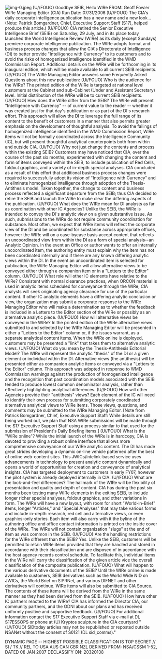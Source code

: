 ![img-0.jpeg](img-0.jpeg)
(U//FOUO) Goodbye SEIB, Hello WIRe
FROM: Geoff Fowler
WIRe Managing Editor (CIA)
Run Date: 07/31/2006
(U//FOUO) The CIA's daily corporate intelligence publication has a new name and a new look... (Note: Patrick Bomgardner, Chief, Executive Support Staff (S17), helped produce this article.)
(U//FOUO) CIA retired the Senior Executive Intelligence Brief (SEIB) on Saturday, 29 July, and in its place today launched the World Intelligence Review (WIRe) as its daily (except Sundays) premiere corporate intelligence publication. The WIRe adopts format and business process changes that allow the CIA's Directorate of Intelligence (DI) to better provide "Intelligence with Currency" to its customers and to avoid the risks of homogenized intelligence identified in the WMD Commission Report. Additional details on the WIRe will be forthcoming in its inaugural edition, which will be made available to all current SEIB recipients.
(U//FOUO) The WIRe Managing Editor answers some Frequently Asked Questions about this new publication:
(U//FOUO) Who is the audience for the WIRe? The printed edition of the WIRe is targeted at national level customers at the Cabinet and sub-Cabinet (Under and Assistant Secretary) level. Initial distribution of the WIRe will be to current SEIB recipients.
(U//FOUO) How does the WIRe differ from the SEIB? The WIRe will present "Intelligence with Currency" -- of current value to the reader -- whether it was created just for that day's publication or as part of the DI's research effort. This approach will allow the DI to leverage the full range of its content to the benefit of customers in a manner that also permits greater emphasis on the development of thoughtful analysis. To avoid the failings of homogenized intelligence identified in the WMD Commission Report, WIRe items will not be formally coordinated across the Intelligence Community (IC), but will present thoughtful analytical counterpoints both from within and outside CIA.
(U//FOUO) Why not just change the contents and process within the existing SEIB? Customers may have noticed that CIA, over the course of the past six months, experimented with changing the content and form of items conveyed within the SEIB, to include publication of Red Cells, foldout graphics, and a variety of in-depth special analyses. CIA concluded as a result of this effort that additional business process changes were required to successfully adopt its vision of "Intelligence with Currency" and to eliminate homogenized intelligence through adoption of the Thesis-Antithesis model. Taken together, the change to content and business process reflected a significant departure from the SEIB; thus CIA decided to retire the SEIB and launch the WIRe to make clear the differing aspects of the publication.
(U//FOUO) What does the WIRe mean for DI analysts as far as coordination with other IC Agencies? Unlike the SEIB, the WIRe is intended to convey the DI's analytic view on a given substantive issue. As such, submissions to the WIRe do not require community coordination for substance. Most often, we expect that WIRe items will reflect the corporate view of the DI and be coordinated for substance across appropriate offices, however the WIRe will on a case-bycase basis accept content that reflects an uncoordinated view from within the DI as a form of special analysis--an Analytic Opinion. In the event an Office or author wants to offer an internally uncoordinated item, the authoring entity must explain why the item has not been coordinated internally and if there are any known differing analytic views within the DI. In the event an uncoordinated item is selected for publication, the WIRe Managing Editor will allow alternative views to be conveyed either through a companion item or in a "Letters to the Editor" column.
(U//FOUO) What role will other IC elements have relative to the WIRe? Consistent with normal clearance practices, when ORCON material is used in analytic items scheduled for conveyance through the WIRe, CIA analysts will seek originating agency clearance for use of the particular content. If other IC analytic elements have a differing analytic conclusion or view, the organization may submit a corporate response to the WIRe Managing Editor who will make a determination as to whether the feedback is included in a Letters to the Editor section of the WIRe or possibly as an alternative analytic piece.
(U//FOUO) How will alternative views be conveyed in the WIRe? In the printed edition of the WIRe alternative views submitted to and selected by the WIRe Managing Editor will be presented in either a "Letters to the Editor" column or, if the issues warrant, as a separate analytical content items. When the WIRe online is deployed, customers may be presented a "link" that takes them to alternative analytic views.
(U//FOUO) What do you mean by the Thesis-Antithesis Editorial Model? The WIRe will represent the analytic "thesis" of the DI or a given element or individual within the DI. Alternative views (the antithesis) will be presented either as companion analytic items or conveyed via a "Letters to the Editor" column. This approach was adopted in response to WMD Commission warnings against the production of homogenized intelligence and the recognition that past coordination models associated with the SEIB tended to produce lowest common denominator analysis, rather than effectively highlighting analytical differences.
(U//FOUO) How will other Agencies provide their "antithesis" views? Each element of the IC will need to identify their own process for submitting corporately coordinated alternative analytical views to WIRe items. Those views, questions, and comments may be submitted to the WIRe Managing Editor. [Note from Patrick Bomgardner, Chief, Executive Support Staff: While details are still being worked out, we plan that NSA WIRe submissions will be made through the S17 Executive Support Staff using a process similar to that used for the submission of President's Daily Briefing items.]
(U//FOUO) What is the "WIRe online"? While the initial launch of the WIRe is in hardcopy, CIA is devoted to providing a robust online interface that allows more comprehensive conveyance of our WIRe analytic content. The DI has made great strides developing a dynamic on-line vehicle patterned after the best of online web-content sites. This JWICs/Intelink-based service uses advancements in technology to present analytic content dynamically and opens a world of opportunities for creation and conveyance of analytical insights. CIA has targeted deployment to customers in early FY07, however the pilot system is already deployed internally in CIA.
(U//FOUO) What are the look-and-feel differences? The hallmark of the WIRe will be flexibility of presentation and quality and depth of content. CIA has during the past six months been testing many WIRe elements in the exiting SEIB, to include longer richer special analyses, foldout graphics, and other variations in form. The WIRe will have a new layout, with room for short "World-in-Brief" items, longer "Articles," and "Special Analyses" that may take various forms and include in-depth research, red cell and alternative views, or even graphics-only stories. Each item will also carry with it the byline of the authoring office and office contact information is printed on the inside cover of the WIRe. The WIRe will not contain organization "slugs" at the end of item as was common in the SEIB.
(U//FOUO) Are the handling restrictions for the WIRe different than the SEIB? Yes. Unlike the SEIB, customers will be permitted to retain WIRe items provided that they are handled and stored in accordance with their classification and are disposed of in accordance with the host agency records control schedule. To facilitate this, individual items in the WIRe will carry the classification of the given article vice the overall classification of the composite publication.
(U//FOUO) What will happen to the various derivative documents of the SEIB? Until the WIRe online is made available to customers, SEIB derivatives such as the World Wide NID on JWICs, the World Brief on SIPRNet, and various DIFNET and other derivatives will continue. WIRe items will also be submitted to CIA Source. The contents of these items will be derived from the WIRe in the same manner as they had been derived from the SEIB.
(U//FOUO) How have other IC partners reacted to the WIRe? CIA has informed the Director CIA, our community partners, and the ODNI about our plans and has received uniformly
positive and supportive feedback.
(U//FOUO) For additional information contact the S17 Executive Support Staff via e-mail at DL S17ESSOPS or phone at
(U) Kryptos sculpture in the CIA courtyard
"(U//FOUO) SIDtoday articles may not be republished or reposted outside NSANet without the consent of S0121 (DL sid_comms)."

DYNAMIC PAGE -- HIGHEST POSSIBLE CLASSIFICATION IS
TOP SECRET // SI / TK // REL TO USA AUS CAN GBR NZL
DERIVED FROM: NSA/CSSM 1-52, DATED 08 JAN 2007 DECLASSIFY ON: 20320108
